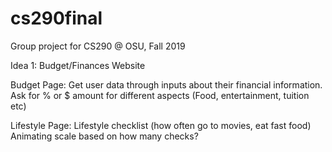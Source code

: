 # cs290final
Group project for CS290 @ OSU, Fall 2019

Idea 1:
Budget/Finances Website

Budget Page: 
Get user data through inputs about their financial information.
Ask for % or $ amount for different aspects (Food, entertainment, tuition etc)

Lifestyle Page:
Lifestyle checklist (how often go to movies, eat fast food)
Animating scale based on how many checks?
